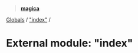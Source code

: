 > **[magica](../README.md)**

[Globals](../README.md) / ["index"](_index_.md) /

# External module: "index"